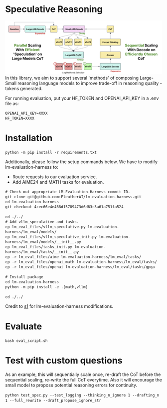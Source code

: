 # Speculative Reasoning

![basic-image-describing-one-possible-reasoning-composition](./figs/image.png)
In this library, we aim to support several 'methods' of composing Large-Small reasoning language models to improve trade-off in reasoning quality - tokens generated.


For running evaluation, put your HF_TOKEN and OPENAI_API_KEY in a .env file as:
```
OPENAI_API_KEY=XXXX
HF_TOKEN=XXXX
```

# Installation

`python -m pip install -r requirements.txt`

Additionally, please follow the setup commands below. We have to modify lm-evaluation-harness to:
- Route requests to our evaluation service.
- Add AIME24 and MATH tasks for evaluation.

```
# Check-out appropriate LM-Evaluation-Harness commit ID.
git clone git@github.com:EleutherAI/lm-evaluation-harness.git
cd lm-evaluation-harness
git checkout 4cec66e4e468d15789473d6d63c3a61a751fa524

cd ./../
# Add vllm_speculative and tasks.
cp lm_eval_files/vllm_speculative.py lm-evaluation-harness/lm_eval/models/
cp lm_eval_files/vllm_speculative_init.py lm-evaluation-harness/lm_eval/models/__init__.py
cp lm_eval_files/tasks_init.py lm-evaluation-harness/lm_eval/tasks/__init__.py
cp -r lm_eval_files/aime lm-evaluation-harness/lm_eval/tasks/
cp -r lm_eval_files/openai_math lm-evaluation-harness/lm_eval/tasks/
cp -r lm_eval_files/openai lm-evaluation-harness/lm_eval/tasks/gpqa

# Install package
cd lm-evaluation-harness
python -m pip install -e .[math,vllm]

cd ./../
```

Credit to [s1](https://github.com/simplescaling/s1/tree/main) for lm-evaluation-harness modifications.

# Evaluate

`bash eval_script.sh`

# Test with custom questions

As an example, this will sequentially scale once, re-draft the CoT before the sequential scaling, re-write the full CoT everytime. Also it will encourage the small model to propose potential reasoning errors for continuity. 

`python test_spec.py --test_logging --thinking_n_ignore 1 --drafting_n 1 --full_rewrite --draft_propose_ignore_str`